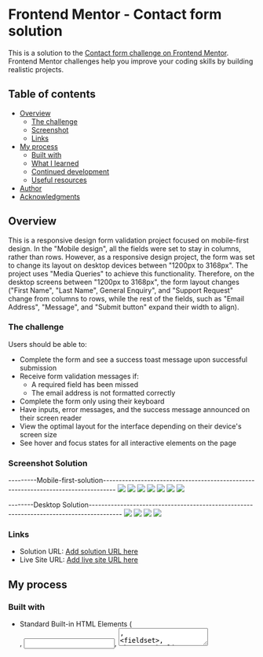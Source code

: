 # Frontend Mentor - Contact form solution

This is a solution to the [Contact form challenge on Frontend Mentor](https://www.frontendmentor.io/challenges/contact-form--G-hYlqKJj). Frontend Mentor challenges help you improve your coding skills by building realistic projects. 

## Table of contents

- [Overview](#overview)
  - [The challenge](#the-challenge)
  - [Screenshot](#screenshot-Solution)
  - [Links](#links)
- [My process](#my-process)
  - [Built with](#built-with)
  - [What I learned](#what-i-learned)
  - [Continued development](#continued-development)
  - [Useful resources](#useful-resources)
- [Author](#author)
- [Acknowledgments](#acknowledgments)


## Overview
This is a responsive design form validation project focused on mobile-first design. In the "Mobile design", all the fields were set to stay in columns, rather than rows. However, as a responsive design project, the form was set to change its layout on desktop devices between "1200px to 3168px". The project uses "Media Queries" to achieve this functionality. 
Therefore, on the desktop screens between "1200px to 3168px", the form layout changes ("First Name", "Last Name", General Enquiry", and "Support Request" change from columns to rows, while the rest of the fields, such as "Email Address", "Message", and "Submit button" expand their width to align).

### The challenge

Users should be able to:

- Complete the form and see a success toast message upon successful submission
- Receive form validation messages if:
  - A required field has been missed
  - The email address is not formatted correctly
- Complete the form only using their keyboard
- Have inputs, error messages, and the success message announced on their screen reader
- View the optimal layout for the interface depending on their device's screen size
- See hover and focus states for all interactive elements on the page

### Screenshot Solution

---------Mobile-first-solution----------------------------------------------------------------------------------
![](./src/A-mobile-design/A1-landingPage.png)
![](./src/A-mobile-design/A2-Error-state.png)
![](./src/A-mobile-design/A3-Error-state-missingFields.png)
![](./src/A-mobile-design/A4-Success-state.png)
![](./src/A-mobile-design/A5-Form-Filled-out.png)
![](./src/A-mobile-design/A6-Email-validation.png)
![](./src/A-mobile-design/A7-Email-validation.png)

--------Desktop Solution----------------------------------------------------------------------------------------
![](./src/B-desktop-design/B1-landingPage.png)
![](./src/B-desktop-design/B2-hover-state.png)
![](./src/B-desktop-design/B3-focus-and-active-state.png)
![](./src/B-desktop-design/B4-error-state.png)



### Links

- Solution URL: [Add solution URL here](https://your-solution-url.com)
- Live Site URL: [Add live site URL here](https://your-live-site-url.com)

## My process


### Built with

- Standard Built-in HTML Elements (<form>, <input>, <textarea>, <fieldset>, <button>,)
- CSS 
- Flexbox
- Mobile-first workflow
- [React](https://reactjs.org/) - JS library



### What I learned

Use this section to recap over some of your major learnings while working through this project. Writing these out and providing code samples of areas you want to highlight is a great way to reinforce your own knowledge.

Throughout this form validation project, I had opportunity to apply my React theorical knowledge into practice, such as State Management (useState, formData, errors), Event Handling (onChange, onSubmit,), Conditional Rendering (Render error messages, and the success modal dynamically based on the state). In the meantime, I learned how to implement the "Modal Open" React State with CSS for centering and styling the "Modal".

Code snippets:

```React.js
const [successMessage, setSuccessMessage] = useState('');
    const [modalOpen, setModalOpen] = useState(false);
    console.log("I'm proud of this")

```
```JS
const handleChange = (e) => {
   console.log("I'm proud of this");
    };
```
```JS
const handleSubmit = (e) => {
  console.log("I'm proud of this");
  };
```

```css
.proud-of-this-css {
  .modal button 
    padding: 10px 20px;
    font-size: 1em;
    color: white;
    background-color: hsl(169, 82%, 27%);
    border: none;
    border-radius: 5px;
    cursor: pointer;
}
```

```css
.proud-of-this-css {
.error 
    color: red;
    font-size: 0.9em;
    margin-top: 5px;
}
```

```css
.proud-of-this-css {

@media (min-width: 1200px) and (max-width: 3168px) 

}
```

### Continued development

Use this section to outline areas that you want to continue focusing on in future projects. These could be concepts you're still not completely comfortable with or techniques you found useful that you want to refine and perfect.

Areas of focus/improvements:
REACT: 
------"State Managemnet": useState, formData, erros, etc.
------"Event Handling": like "onChange" and "onSubmit" to handle user inputs and form submissions.
------"Conditional Rendering": Rendering error messages and the success modal dynamically based on the state. 

CCS: Flexbox, Media Query.


### Useful resources

[React](https://reactjs.org/) - JS library: This helped me to understand React features (State Managemnet, Event Handling, Conditional Rendering, etc). 

[MDN](https://developer.mozilla.org/en-US/docs/Learn/CSS/CSS_layout/Flexbox) - To learn "Flexbox". This website impoved my undersatnding of "Flexbox", such as flex direction.

[MDN](https://developer.mozilla.org/en-US/docs/Web/CSS/@media#media_types) - Through this link, I learned "Media Query" quickly. In the meantime, it helped me to implement reponsive design faster. 


## Author

- Frontend Mentor - [@Mario-Balde](https://www.frontendmentor.io/profile/Mario-Balde)
- Linkdin - [@Mario-Balde](https://www.linkedin.com/in/mario-balde-44b994b5)

## Acknowledgments

I'd like to thank "Frontend Mentor" for providing this amazing challenge to test and beef up my skills. 
Though the design folder provided with the images, I was able to understand the project requirements and then built the form to look as closely as possible to the design. 

